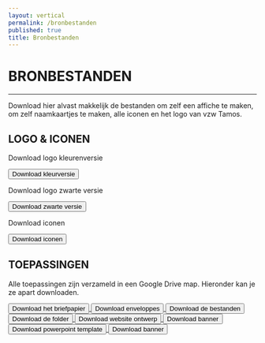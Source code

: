 ```yaml
---
layout: vertical
permalink: /bronbestanden
published: true
title: Bronbestanden
---
```


# BRONBESTANDEN
***

Download hier alvast makkelijk de bestanden om zelf een affiche te maken, om zelf naamkaartjes te maken, alle iconen en het logo van vzw Tamos.

## LOGO & ICONEN

Download logo kleurenversie

<a href="https://studentarteveldehsbe-my.sharepoint.com/:f:/g/personal/stepmese_student_arteveldehs_be/Em92ANqZGoZDhCRpMo_5Cf4BaDnKu3PsmuZSd9kpcR8wrQ?e=iwsD8h" target="_blank">
<button class="btn btn-block btn-primary btntoepassing"> Download kleurversie</button>
</a>

Download logo zwarte versie

<a href="https://studentarteveldehsbe-my.sharepoint.com/:f:/g/personal/stepmese_student_arteveldehs_be/Em4T6KtQrZpGrPnxQhyukqEBUZxjeGaNPTrzUvBWMyjgog?e=4x1IvV" target="_blank">
<button class="btn btn-block btn-primary btntoepassing"> Download zwarte versie</button>
</a>

Download iconen

<a href="https://studentarteveldehsbe-my.sharepoint.com/:f:/g/personal/stepmese_student_arteveldehs_be/EjH_sFUkWHFLpFzk9jhuMAUBBPP1qOhH0ZDvK5E1Y015_A?e=2mPZnB" target="_blank">
<button class="btn btn-block btn-primary btntoepassing"> Download iconen</button>
</a>

## TOEPASSINGEN

Alle toepassingen zijn verzameld in een Google Drive map. Hieronder kan je ze apart downloaden.

<a href="https://studentarteveldehsbe-my.sharepoint.com/:f:/g/personal/stepmese_student_arteveldehs_be/EpBGEgUBCfhLlBIw5aKqsAcBYE-r2itBczZOUFbVcdp4Tg?e=JgAVxP" target="_blank">
<button class="btn btn-block btn-primary btntoepassing"> Download het briefpapier</button>
</a>

<a href="https://studentarteveldehsbe-my.sharepoint.com/:b:/g/personal/stepmese_student_arteveldehs_be/EWKQv3SmcmlKknOsQo4TWCsBJ6CQ4BFbczo-5T4pCcqwEA?e=15AmH6" target="_blank">
<button class="btn btn-block btn-primary btntoepassing"> Download enveloppes</button>
</a>

<a href="https://studentarteveldehsbe-my.sharepoint.com/:f:/g/personal/stepmese_student_arteveldehs_be/En-axNW45RBHpVsWMO6YU8QBtqo-QOGX9jBWszW7iLh6VA?e=eAVc0o" target="_blank">
<button class="btn btn-block btn-primary btntoepassing"> Download de bestanden</button>
</a>

<a href="https://studentarteveldehsbe-my.sharepoint.com/:f:/g/personal/stepmese_student_arteveldehs_be/EhQVpUEtzHZCmZUhtC8kROoBMLYaiu5fMSiOJ9U2h4ju3g?e=xdJRM4" target="_blank">
<button class="btn btn-block btn-primary btntoepassing"> Download de folder</button>
</a>

<a href="https://studentarteveldehsbe-my.sharepoint.com/:b:/g/personal/stepmese_student_arteveldehs_be/ESqBgWr_Fo5JlbEUO0NvyR0Bg2GBj4ELDI-NTnfeOp5CNw?e=LKewDZ" target="_blank">
<button class="btn btn-block btn-primary btntoepassing"> Download website ontwerp</button>
</a>

<a href="https://studentarteveldehsbe-my.sharepoint.com/:i:/g/personal/stepmese_student_arteveldehs_be/EfbKQ2rGSwZMmuq1V22ahvgBwRbCGYfALn9ZUeusAjMtxg?e=pqdwSS" target="_blank">
<button class="btn btn-block btn-primary btntoepassing"> Download banner</button>
</a>

<a href="https://studentarteveldehsbe-my.sharepoint.com/:p:/g/personal/stepmese_student_arteveldehs_be/ETND_QPiJIRGmUVOooQQMR0BGffV1bEbEEN9NfRV2MS02Q?e=aSPnXn" target="_blank">
<button class="btn btn-block btn-primary btntoepassing"> Download powerpoint template</button>
</a>

<a href="https://studentarteveldehsbe-my.sharepoint.com/:i:/g/personal/stepmese_student_arteveldehs_be/EQPjVHRy6yhGogbgfzWUwgkBu9GkCwpeYyPV_G2GHZC1fA?e=EEAX3C" target="_blank">
<button class="btn btn-block btn-primary btntoepassing"> Download banner</button>
</a>

